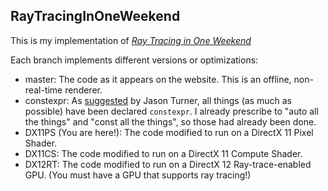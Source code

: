 RayTracingInOneWeekend
---
 
This is my implementation of [_Ray Tracing in One Weekend_](https:/raytracing.github.io/books/RayTracingInOneWeekend.html)

Each branch implements different versions or optimizations:

- master: The code as it appears on the website. This is an offline, non-real-time renderer.
- constexpr: As [suggested](https://youtu.be/cpdjQiRxEJ8) by Jason Turner, all things (as much as possible) have been declared `constexpr`. I already prescribe to "auto all the things" and "const all the things", so those had already been done.
- DX11PS (You are here!): The code modified to run on a DirectX 11 Pixel Shader.
- DX11CS: The code modified to run on a DirectX 11 Compute Shader.
- DX12RT: The code modified to run on a DirectX 12 Ray-trace-enabled GPU. (You must have a GPU that supports ray tracing!)